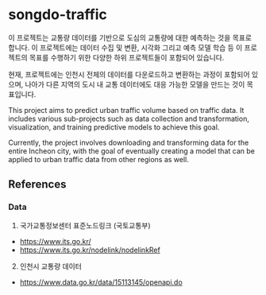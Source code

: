 # songdo-traffic

이 프로젝트는 교통량 데이터를 기반으로 도심의 교통량에 대한 예측하는 것을 목표로 합니다. 이 프로젝트에는 데이터 수집 및 변환, 시각화 그리고 예측 모델 학습 등 이 프로젝트의 목표를 수행하기 위한 다양한 하위 프로젝트들이 포함되어 있습니다.

현재, 프로젝트에는 인천시 전체의 데이터를 다운로드하고 변환하는 과정이 포함되어 있으며, 나아가 다른 지역의 도시 내 교통 데이터에도 대응 가능한 모델을 만드는 것이 목표입니다.

This project aims to predict urban traffic volume based on traffic data. It includes various sub-projects such as data collection and transformation, visualization, and training predictive models to achieve this goal.

Currently, the project involves downloading and transforming data for the entire Incheon city, with the goal of eventually creating a model that can be applied to urban traffic data from other regions as well.

## References

### Data

1. 국가교통정보센터 표준노드링크 (국토교통부)
  - https://www.its.go.kr/
  - https://www.its.go.kr/nodelink/nodelinkRef

2. 인천시 교통량 데이터
  - https://www.data.go.kr/data/15113145/openapi.do
